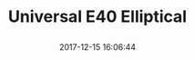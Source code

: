 ---
title: > #shorten me
  Universal E40 Elliptical
name: >
  Universal E40 Elliptical
date: "2017-12-15 16:06:44"
buy_now: "https://www.amazon.com/Universal-100478-E40-Elliptical/dp/B017WDR7CG?SubscriptionId=AKIAIA5RBQIWQVTCUEUQ&tag=coldcutdeals-20&linkCode=xm2&camp=2025&creative=165953&creativeASIN=B017WDR7CG"
description_markdown: >-

  - Easy to read large LCD window tracks your speed, time, distance, calories and more

  - 8 levels of magnetic resistance

  - 7 workout programs to keep you challenged

  - Grip heart rate monitor

  - Console works with AC adaptor (sold separately) to save on batteries


tweet_id_str: "941701062913937409"
price: "$599.00"
list_price: "$599.00"
deal_price: "$309.00"
you_save: "$290.00 (48%)"
asin: "B017WDR7CG"
image: "https://images-na.ssl-images-amazon.com/images/I/415mmA1WF7L.jpg"
---
